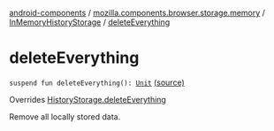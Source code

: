 [android-components](../../index.md) / [mozilla.components.browser.storage.memory](../index.md) / [InMemoryHistoryStorage](index.md) / [deleteEverything](./delete-everything.md)

# deleteEverything

`suspend fun deleteEverything(): `[`Unit`](https://kotlinlang.org/api/latest/jvm/stdlib/kotlin/-unit/index.html) [(source)](https://github.com/mozilla-mobile/android-components/blob/master/components/browser/storage-memory/src/main/java/mozilla/components/browser/storage/memory/InMemoryHistoryStorage.kt#L114)

Overrides [HistoryStorage.deleteEverything](../../mozilla.components.concept.storage/-history-storage/delete-everything.md)

Remove all locally stored data.

